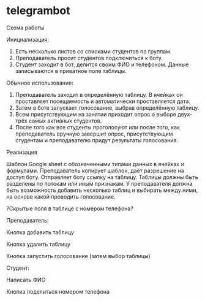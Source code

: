 # telegrambot
Схема работы

Инициализация:
1. Есть несколько листов со списками студентов по группам.
2. Преподаватель просит студентов подключиться к боту.
3. Студент заходит в бот, делится своим ФИО и телефоном. Данные записываются в приватное поле таблицы.

Обычное использование:
1. Преподаватель заходит в определённую таблицу. В ячейках он проставляет посещаемость и автоматически проставляется дата.
2. Затем в боте запускает голосование, выбрав определённую таблицу.
3. Всем присутствующим на занятии приходит опрос о выборе двух-трёх самых активных студентов.
4. После того как все студенты проголосуют или после того, как преподаватель вручную завершит опрос, присутствующим студентам и преподавателю придут результаты голосования.

Реализация

Шаблон Google sheet с обозначенными типами данных в ячейках и формулами. Преподаватель копирует шаблон, даёт разрешение на доступ боту. Отправляет боту ссылку на таблицу. Таблицы должны быть разделены по потокам или иным признакам. У преподавателя должна быть возможность добавить несколько таблиц и выбирать между ними, на основе какой проводить голосование.

?Скрытые поля в таблице с номером телефона?

Преподаватель:

Кнопка добавить таблицу

Кнопка удалить таблицу

Кнопка запустить голосование (затем выбор таблицы)

Студент: 

Написать ФИО

Кнопка поделиться номером телефона
